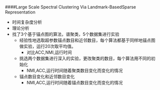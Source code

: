 ####Large Scale Spectral Clustering Via Landmark-BasedSparse Representation

* 时间复杂度分析
* 理论分析
* 找了3个基于锚点图的算法，谱聚类，5个数据集进行实验
  * 经验性地选取超参数锚点数目和近邻数目，每个算法都基于同样地锚点图做实验，运行20次取平均值。
    * 对比ACC,NMI,运行时间
  * 挑选两个数据集进行深入的实验，更改聚类的数目，每个算法用不同的初始化
    * NMI,ACC,运行时间随着聚类数目变化而变化的情况
  * 锚点数目变化和近邻数目变化
    * NMI,ACC,运行时间随着锚点数目变化而变化的情况